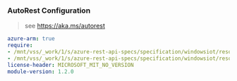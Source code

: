 ### AutoRest Configuration

> see https://aka.ms/autorest

``` yaml
azure-arm: true
require:
- /mnt/vss/_work/1/s/azure-rest-api-specs/specification/windowsiot/resource-manager/readme.md
- /mnt/vss/_work/1/s/azure-rest-api-specs/specification/windowsiot/resource-manager/readme.go.md
license-header: MICROSOFT_MIT_NO_VERSION
module-version: 1.2.0

```